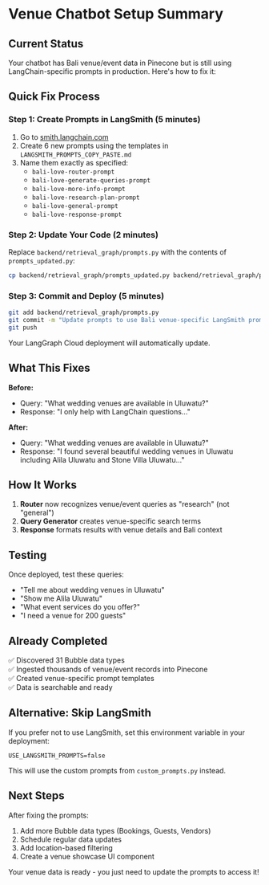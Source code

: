 # Venue Chatbot Setup Summary

## Current Status

Your chatbot has Bali venue/event data in Pinecone but is still using LangChain-specific prompts in production. Here's how to fix it:

## Quick Fix Process

### Step 1: Create Prompts in LangSmith (5 minutes)

1. Go to [smith.langchain.com](https://smith.langchain.com)
2. Create 6 new prompts using the templates in `LANGSMITH_PROMPTS_COPY_PASTE.md`
3. Name them exactly as specified:
   - `bali-love-router-prompt`
   - `bali-love-generate-queries-prompt`
   - `bali-love-more-info-prompt`
   - `bali-love-research-plan-prompt`
   - `bali-love-general-prompt`
   - `bali-love-response-prompt`

### Step 2: Update Your Code (2 minutes)

Replace `backend/retrieval_graph/prompts.py` with the contents of `prompts_updated.py`:

```bash
cp backend/retrieval_graph/prompts_updated.py backend/retrieval_graph/prompts.py
```

### Step 3: Commit and Deploy (5 minutes)

```bash
git add backend/retrieval_graph/prompts.py
git commit -m "Update prompts to use Bali venue-specific LangSmith prompts"
git push
```

Your LangGraph Cloud deployment will automatically update.

## What This Fixes

**Before:** 
- Query: "What wedding venues are available in Uluwatu?"
- Response: "I only help with LangChain questions..."

**After:**
- Query: "What wedding venues are available in Uluwatu?"
- Response: "I found several beautiful wedding venues in Uluwatu including Alila Uluwatu and Stone Villa Uluwatu..."

## How It Works

1. **Router** now recognizes venue/event queries as "research" (not "general")
2. **Query Generator** creates venue-specific search terms
3. **Response** formats results with venue details and Bali context

## Testing

Once deployed, test these queries:
- "Tell me about wedding venues in Uluwatu"
- "Show me Alila Uluwatu"
- "What event services do you offer?"
- "I need a venue for 200 guests"

## Already Completed

✅ Discovered 31 Bubble data types  
✅ Ingested thousands of venue/event records into Pinecone  
✅ Created venue-specific prompt templates  
✅ Data is searchable and ready

## Alternative: Skip LangSmith

If you prefer not to use LangSmith, set this environment variable in your deployment:

```
USE_LANGSMITH_PROMPTS=false
```

This will use the custom prompts from `custom_prompts.py` instead.

## Next Steps

After fixing the prompts:
1. Add more Bubble data types (Bookings, Guests, Vendors)
2. Schedule regular data updates
3. Add location-based filtering
4. Create a venue showcase UI component

Your venue data is ready - you just need to update the prompts to access it!